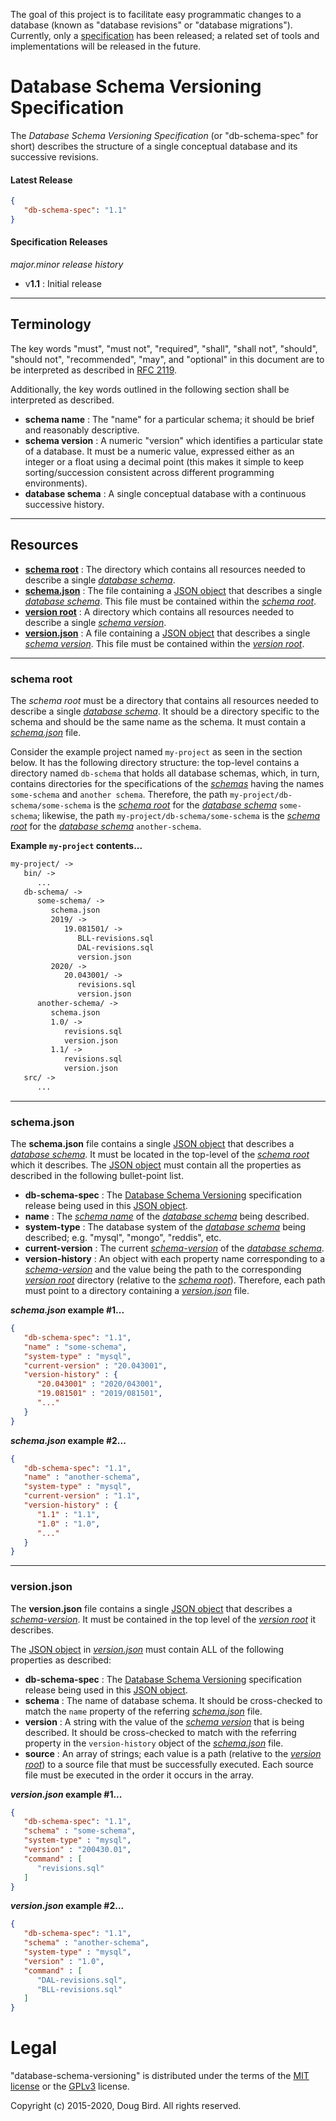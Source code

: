 The goal of this project is to facilitate easy programmatic changes to a database (known as "database revisions" or "database migrations"). Currently, only a [specification](#database-schema-versioning-specification) has been released; a related set of tools and implementations will be released in the future.

# Database Schema Versioning Specification
The *Database Schema Versioning Specification* (or "db-schema-spec" for short) describes the structure of a single conceptual database and its successive revisions.

#### Latest Release
```json
{
   "db-schema-spec": "1.1"
}
```

#### Specification Releases
*major.minor release history*
  * v**1.1** : Initial release

---
## Terminology
The key words "must", "must not", "required", "shall", "shall not", "should", "should not", "recommended", "may", and "optional" in this document are to be interpreted as described in [RFC 2119](https://tools.ietf.org/html/rfc2119).

Additionally, the key words outlined in the following section shall be interpreted as described.

 * **schema name**  : The "name" for a particular schema; it should be brief and reasonably descriptive.
 * **schema version** : A numeric "version" which identifies a particular state of a database. It must be a numeric value, expressed either as an integer or a float using a decimal point (this makes it simple to keep sorting/succession consistent across different programming environments).
 * **database schema** : A single conceptual database with a continuous successive history.

---
## Resources
  * [**schema root**](#schema-root) : The directory which contains all resources needed to describe a single [*database schema*](#terminology).
  * [**schema.json**](#schemajson) : The file containing a [JSON object](https://tools.ietf.org/html/rfc7159#section-4) that describes a single [*database schema*](#terminology). This file must be contained within the [*schema root*](#schema-root).
  * [**version root**](#version-root) : A directory which contains all resources needed to describe a single [*schema version*](#terminology).
  * [**version.json**](#schemajson) : A file containing a [JSON object](https://tools.ietf.org/html/rfc7159#section-4) that describes a single [*schema version*](#terminology). This file must be contained within the [*version root*](#resources).
  
---
### schema root
The *schema root* must be a directory that contains all resources needed to describe a single [*database schema*](#terminology). It should be a directory specific to the schema and should be the same name as the schema. It must contain a [*schema.json*](#schemajson) file.

Consider the example project named `my-project` as seen in the section below. It has the following directory structure: the top-level contains a directory named `db-schema` that holds all database schemas, which, in turn, contains directories for the specifications of the [*schemas*](#terminology) having the names `some-schema` and `another schema`. Therefore, the path `my-project/db-schema/some-schema` is the [*schema root*](#schema-root) for the [*database schema*](#terminology) `some-schema`; likewise, the path `my-project/db-schema/some-schema` is the [*schema root*](#schema-root) for the [*database schema*](#terminology) `another-schema`.

**Example `my-project` contents...**
```txt
my-project/ ->
   bin/ ->
      ...
   db-schema/ ->
      some-schema/ ->
         schema.json
         2019/ ->
            19.081501/ ->
               BLL-revisions.sql
               DAL-revisions.sql
               version.json
         2020/ ->
            20.043001/ ->
               revisions.sql
               version.json
      another-schema/ ->
         schema.json
         1.0/ ->
            revisions.sql
            version.json
         1.1/ ->
            revisions.sql
            version.json
   src/ ->
      ...
```

---
### schema.json
The **schema.json** file contains a single [JSON object](https://tools.ietf.org/html/rfc7159#section-4) that describes a [*database schema*](#terminology). It must be located in the top-level of the [*schema root*](#schema-root) which it describes. The [JSON object](https://tools.ietf.org/html/rfc7159#section-4) must contain all the properties as described in the following bullet-point list.

 * **db-schema-spec** : The [Database Schema Versioning](#specification-releases) specification release being used in this [JSON object](https://tools.ietf.org/html/rfc7159#section-4).
 * **name** : The [*schema name*](#terminology) of the [*database schema*](#terminology) being described.
 * **system-type** : The database system of the [*database schema*](#terminology) being described; e.g. "mysql", "mongo", "reddis", etc.
 * **current-version** : The current [*schema-version*](#terminology) of the [*database schema*](#terminology).
 * **version-history** : An object with each property name corresponding to a [*schema-version*](#terminology) and the value being the path to the corresponding [*version root*](#resources) directory (relative to the [*schema root*](#schema-root)). Therefore, each path must point to a directory containing a [*version.json*](#versionjson) file.

***schema.json* example #1...**
```json
{
   "db-schema-spec": "1.1",
   "name" : "some-schema",
   "system-type" : "mysql",
   "current-version" : "20.043001",
   "version-history" : {
      "20.043001" : "2020/043001",
      "19.081501" : "2019/081501",
      "..."
   }
}
```

***schema.json* example #2...**
```json
{
   "db-schema-spec": "1.1",
   "name" : "another-schema",
   "system-type" : "mysql",
   "current-version" : "1.1",
   "version-history" : {
      "1.1" : "1.1",
      "1.0" : "1.0",
      "..."
   }
}
```

---
### version.json
The **version.json** file contains a single [JSON object](https://tools.ietf.org/html/rfc7159#section-4) that describes a [*schema-version*](#terminology). It must be contained in the top level of the [*version root*](#resources) it describes. 

The [JSON object](https://tools.ietf.org/html/rfc7159#section-4) in [*version.json*](#versionjson) must contain ALL of the following properties as described:

  * **db-schema-spec** : The [Database Schema Versioning](#specification-releases) specification release being used in this [JSON object](https://tools.ietf.org/html/rfc7159#section-4).
  * **schema** : The name of database schema. It should be cross-checked to match the `name` property of the referring [*schema.json*](#schemajson) file.
  * **version** : A string with the value of the [*schema version*](#terminology) that is being described. It should be cross-checked to match with the referring property in the `version-history` object of the [*schema.json*](#schemajson) file.
  * **source** : An array of strings; each value is a path (relative to the [*version root*](#resources)) to a source file that must be successfully executed. Each source file must be executed in the order it occurs in the array.

***version.json* example #1...**
```json
{
   "db-schema-spec": "1.1",
   "schema" : "some-schema",
   "system-type" : "mysql",
   "version" : "200430.01",
   "command" : [
      "revisions.sql"
   ]
}
```

***version.json* example #2...**
```json
{
   "db-schema-spec": "1.1",
   "schema" : "another-schema",
   "system-type" : "mysql",
   "version" : "1.0",
   "command" : [
      "DAL-revisions.sql",
      "BLL-revisions.sql"
   ]
}
```

# Legal
"database-schema-versioning" is distributed under the terms of the [MIT license](LICENSE) or the [GPLv3](GPLv3) license.

Copyright (c) 2015-2020, Doug Bird. All rights reserved.
